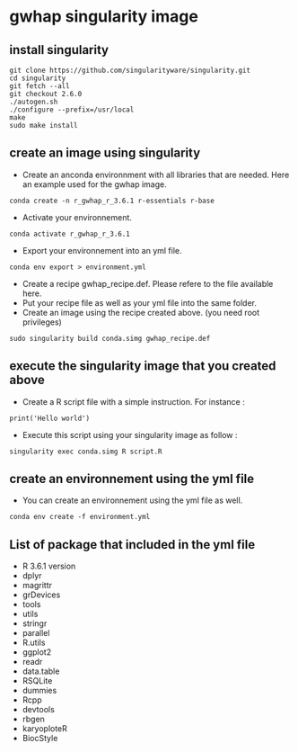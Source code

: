 # gwhap singularity image

## install singularity
```
git clone https://github.com/singularityware/singularity.git
cd singularity
git fetch --all
git checkout 2.6.0
./autogen.sh
./configure --prefix=/usr/local
make
sudo make install
```


## create an image using singularity
- Create an anconda environnment with all libraries that are needed. Here an example used for the gwhap image.

```
conda create -n r_gwhap_r_3.6.1 r-essentials r-base
```


- Activate your environnement.
```
conda activate r_gwhap_r_3.6.1
```

- Export your environnement into an yml file.
```
conda env export > environment.yml
```


- Create a recipe gwhap_recipe.def. Please refere to the file available here.
- Put your recipe file as well as your yml file into the same folder.
- Create an image using the recipe created above. (you need root privileges)
```
sudo singularity build conda.simg gwhap_recipe.def
```

## execute the singularity image that you created above
- Create a R script file with a simple instruction. For instance : 
```
print('Hello world')
```

- Execute this script using your singularity image as follow :
```
singularity exec conda.simg R script.R
```

## create an environnement using the yml file
- You can create an environnement using the yml file as well.
```
conda env create -f environment.yml
```	

## List of package that included in the yml file

- R 3.6.1 version
- dplyr
- magrittr
- grDevices
- tools
- utils
- stringr
- parallel
- R.utils
- ggplot2
- readr
- data.table
- RSQLite
- dummies
- Rcpp
- devtools
- rbgen
- karyoploteR
- BiocStyle